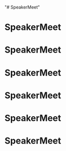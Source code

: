 "# SpeakerMeet" 
# SpeakerMeet
# SpeakerMeet
# SpeakerMeet
# SpeakerMeet
# SpeakerMeet
# SpeakerMeet

